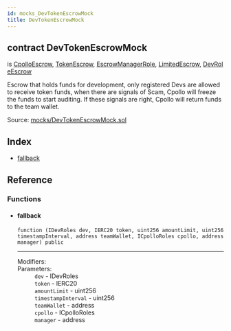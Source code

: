 ```yaml
---
id: mocks_DevTokenEscrowMock
title: DevTokenEscrowMock
---
```


<div class="contract-doc"><div class="contract"><h2 class="contract-header"><span class="contract-kind">contract</span> DevTokenEscrowMock</h2><p class="base-contracts"><span>is</span> <a href="escrow_CpolloEscrow.html">CpolloEscrow</a><span>, </span><a href="escrow_TokenEscrow.html">TokenEscrow</a><span>, </span><a href="escrow_EscrowManagerRole.html">EscrowManagerRole</a><span>, </span><a href="escrow_LimitedEscrow.html">LimitedEscrow</a><span>, </span><a href="escrow_DevRoleEscrow.html">DevRoleEscrow</a></p><p class="description">Escrow that holds funds for development, only registered Devs are allowed to receive token funds, when there are signals of Scam, Cpollo will freeze the funds to start auditing. If these signals are right, Cpollo will return funds to the team wallet.</p><div class="source">Source: <a href="https://github.com/Cpollo/Ethereum/blob/v0.0.1/contracts/mocks/DevTokenEscrowMock.sol" target="_blank">mocks/DevTokenEscrowMock.sol</a></div></div><div class="index"><h2>Index</h2><ul><li><a href="mocks_DevTokenEscrowMock.html#">fallback</a></li></ul></div><div class="reference"><h2>Reference</h2><div class="functions"><h3>Functions</h3><ul><li><div class="item function"><span id="fallback" class="anchor-marker"></span><h4 class="name">fallback</h4><div class="body"><code class="signature">function <strong></strong><span>(IDevRoles dev, IERC20 token, uint256 amountLimit, uint256 timestampInterval, address teamWallet, ICpolloRoles cpollo, address manager) </span><span>public </span></code><hr/><dl><dt><span class="label-modifiers">Modifiers:</span></dt><dd></dd><dt><span class="label-parameters">Parameters:</span></dt><dd><div><code>dev</code> - IDevRoles</div><div><code>token</code> - IERC20</div><div><code>amountLimit</code> - uint256</div><div><code>timestampInterval</code> - uint256</div><div><code>teamWallet</code> - address</div><div><code>cpollo</code> - ICpolloRoles</div><div><code>manager</code> - address</div></dd></dl></div></div></li></ul></div></div></div>
